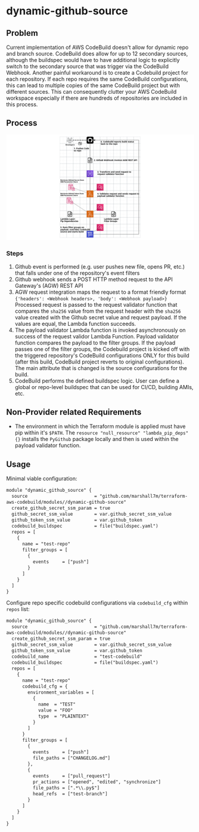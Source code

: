 # dynamic-github-source

## Problem ##

Current implementation of AWS CodeBuild doesn't allow for dynamic repo and branch source. CodeBuild does allow for up to 12 secondary sources, although the buildspec would have to have additional logic to explicitly switch to the secondary source that was trigger via the CodeBuild Webhook. Another painful workaround is to create a Codebuild project for each repository. If each repo requires the same CodeBuild configurations, this can lead to multiple copies of the same CodeBuild project but with different sources. This can consequently clutter your AWS CodeBuild workspace especially if there are hundreds of repositories are included in this process.

## Process ##

![cloudcraft](terraform-aws-github-ci.png)

### Steps ###

1. Github event is performed (e.g. user pushes new file, opens PR, etc.) that falls under one of the repository's event filters
2. Github webhook sends a POST HTTP method request to the API Gateway's (AGW) REST API 
3. AGW request integration maps the request to a format friendly format `{'headers': <Webhook headers>, 'body': <Webhook payload>}` Processed request is passed to the request validator function that compares the `sha256` value from the request header with the `sha256` value created with the Github secret value and request payload. If the values are equal, the Lambda function succeeds.
5. The payload validator Lambda function is invoked asynchronously on success of the request validor Lambda Function. Payload validator function compares the payload to the filter groups. If the payload passes one of the filter groups, the Codebuild project is kicked off with the triggered repository's CodeBuild configurations ONLY for this build (after this build, CodeBuild project reverts to original configurations). The main attribute that is changed is the source configurations for the build. 
6. CodeBuild performs the defined buildspec logic. User can define a global or repo-level buildspec that can be used for CI/CD, building AMIs, etc. 

## Non-Provider related Requirements
- The environment in which the Terraform module is applied must have pip within it's `$PATH`. The `resource "null_resource" "lambda_pip_deps" {}` installs the `PyGithub` package locally and then is used within the payload validator function. 

## Usage

Minimal viable configuration:

```
module "dynamic_github_source" {
  source                         = "github.com/marshall7m/terraform-aws-codebuild/modules//dynamic-github-source"
  create_github_secret_ssm_param = true
  github_secret_ssm_value        = var.github_secret_ssm_value
  github_token_ssm_value         = var.github_token
  codebuild_buildspec            = file("buildspec.yaml")
  repos = [
    {
      name = "test-repo"
      filter_groups = [
        {
          events     = ["push"]
        }
      ]
    }
  ]
}
```

Configure repo specific codebuild configurations via `codebuild_cfg` within `repos` list:

```
module "dynamic_github_source" {
  source                         = "github.com/marshall7m/terraform-aws-codebuild/modules//dynamic-github-source"
  create_github_secret_ssm_param = true
  github_secret_ssm_value        = var.github_secret_ssm_value
  github_token_ssm_value         = var.github_token
  codebuild_name                 = "test-codebuild"
  codebuild_buildspec            = file("buildspec.yaml")
  repos = [
    {
      name = "test-repo"
      codebuild_cfg = {
        environment_variables = [
          {
            name  = "TEST"
            value = "FOO"
            type  = "PLAINTEXT"
          }
        ]
      }
      filter_groups = [
        {
          events     = ["push"]
          file_paths = ["CHANGELOG.md"]
        },
        {
          events     = ["pull_request"]
          pr_actions = ["opened", "edited", "synchronize"]
          file_paths = [".*\\.py$"]
          head_refs  = ["test-branch"]
        }
      ]
    }
  ]
}
```